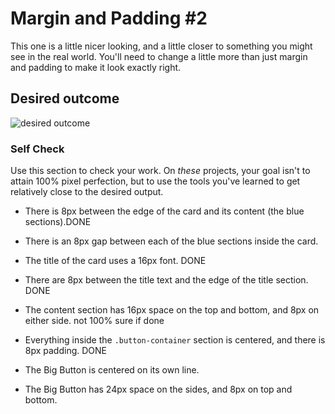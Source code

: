 # Margin and Padding #2

This one is a little nicer looking, and a little closer to something you might see in the real world. You'll need to change a little more than just margin and padding to make it look exactly right.

## Desired outcome
![desired outcome](./desired-outcome.png)

### Self Check
Use this section to check your work. On _these_ projects, your goal isn't to attain 100% pixel perfection, but to use the tools you've learned to get relatively close to the desired output.

- There is 8px between the edge of the card and its content (the blue sections).DONE

- There is an 8px gap between each of the blue sections inside the card.

- The title of the card uses a 16px font. DONE

- There are 8px between the title text and the edge of the title section. DONE

- The content section has 16px space on the top and bottom, and 8px on either side. not 100% sure if done

- Everything inside the `.button-container` section is centered, and there is 8px padding. DONE

- The Big Button is centered on its own line.
- The Big Button has 24px space on the sides, and 8px on top and bottom.
